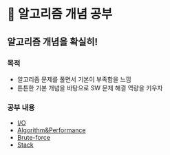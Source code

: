 # :book: 알고리즘 개념 공부

## 알고리즘 개념을 확실히!

### 목적
- 알고리즘 문제를 풀면서 기본이 부족함을 느낌
- 튼튼한 기본 개념을 바탕으로 SW 문제 해결 역량을 키우자

### 공부 내용
- [I/O](IO.md) 
- [Algorithm&Performance](Algorithm&Performance.md)
- [Brute-force](BruteForce.md)
- [Stack](Stack.md)